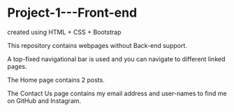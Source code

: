 # Project-1---Front-end
created using HTML + CSS + Bootstrap

This repository contains webpages without Back-end support.

A top-fixed navigational bar is used and you can navigate to different linked pages.

The Home page contains 2 posts.

The Contact Us page contains my email address and user-names to find me on GitHub and Instagram.
